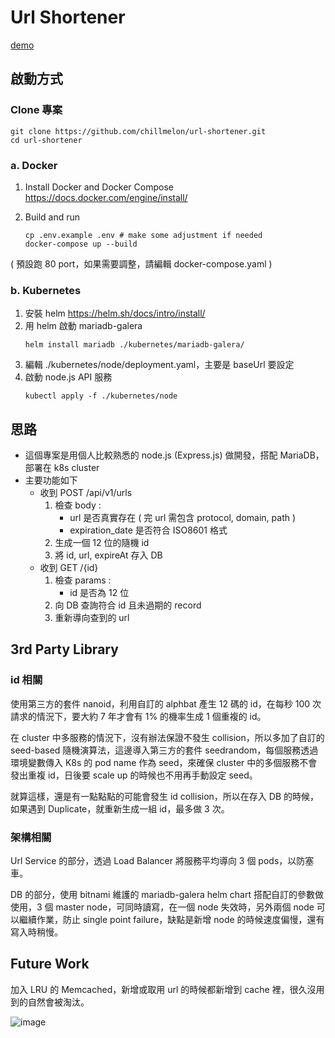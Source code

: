 # Url Shortener
[demo](http://url.amkongchiau.com/)
## 啟動方式

### Clone 專案
```
git clone https://github.com/chillmelon/url-shortener.git
cd url-shortener
```

### a. Docker
1. Install Docker and Docker Compose
	https://docs.docker.com/engine/install/

1. Build and run
	```
	cp .env.example .env # make some adjustment if needed
	docker-compose up --build
	```

( 預設跑 80 port，如果需要調整，請編輯 docker-compose.yaml )

### b. Kubernetes
1. 安裝 helm
	https://helm.sh/docs/intro/install/
1. 用 helm 啟動 mariadb-galera
	```
	helm install mariadb ./kubernetes/mariadb-galera/
	```
1. 編輯 ./kubernetes/node/deployment.yaml，主要是 baseUrl 要設定
1. 啟動 node.js API 服務
	```
	kubectl apply -f ./kubernetes/node
	```

## 思路
- 這個專案是用個人比較熟悉的 node.js (Express.js) 做開發，搭配 MariaDB，部署在 k8s cluster
- 主要功能如下
	- 收到 POST /api/v1/urls
		1. 檢查 body :
			- url 是否真實存在 ( 完 url 需包含 protocol, domain, path )
			- expiration_date 是否符合 ISO8601 格式
		2. 生成一個 12 位的隨機 id
		3. 將 id, url, expireAt 存入 DB
	- 收到 GET /{id}
		1. 檢查 params :
			- id 是否為 12 位
		2. 向 DB 查詢符合 id 且未過期的 record
		3. 重新導向查到的 url

## 3rd Party Library
### id 相關
使用第三方的套件 nanoid，利用自訂的 alphbat 產生 12 碼的 id，在每秒 100 次請求的情況下，要大約 7 年才會有 1% 的機率生成 1 個重複的 id。

在 cluster 中多服務的情況下，沒有辦法保證不發生 collision，所以多加了自訂的 seed-based 隨機演算法，這邊導入第三方的套件 seedrandom，每個服務透過環境變數傳入 K8s 的 pod name 作為 seed，來確保 cluster 中的多個服務不會發出重複 id，日後要 scale up 的時候也不用再手動設定 seed。

就算這樣，還是有一點點點的可能會發生 id collision，所以在存入 DB 的時候，如果遇到 Duplicate，就重新生成一組 id，最多做 3 次。

### 架構相關
Url Service 的部分，透過 Load Balancer 將服務平均導向 3 個 pods，以防塞車。

DB 的部分，使用 bitnami 維護的 mariadb-galera helm chart 搭配自訂的參數做使用，3 個 master node，可同時讀寫，在一個 node 失效時，另外兩個 node 可以繼續作業，防止 single point failure，缺點是新增 node 的時候速度偏慢，還有寫入時稍慢。

## Future Work
加入 LRU 的 Memcached，新增或取用 url 的時候都新增到 cache 裡，很久沒用到的自然會被淘汰。

![image](https://user-images.githubusercontent.com/43177690/161772381-317421f4-c918-4d3f-9bee-c82904457273.png)
